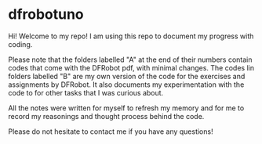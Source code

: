 # dfrobotuno

Hi! Welcome to my repo! I am using this repo to document my progress with coding. 

Please note that the folders labelled "A" at the end of their numbers contain codes that come with the DFRobot pdf, with minimal changes.
The codes lin folders labelled "B" are my own version of the code for the exercises and assignments by DFRobot. 
It also documents my experimentation with the code to for other tasks that I was curious about. 

All the notes were written for myself to refresh my memory and for me to record my reasonings and thought process behind the code.

Please do not hesitate to contact me if you have any questions!
